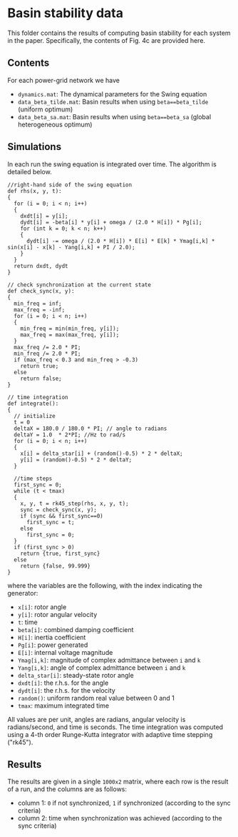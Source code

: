 # Basin stability data

This folder contains the results of computing basin stability for each system in the paper.
Specifically, the contents of Fig. 4c are provided here.

## Contents

For each power-grid network we have
- `dynamics.mat`: The dynamical parameters for the Swing equation
- `data_beta_tilde.mat`: Basin results when using `beta==beta_tilde` (uniform optimum)
- `data_beta_sa.mat`: Basin results when using `beta==beta_sa` (global heterogeneous optimum)

## Simulations

In each run the swing equation is integrated over time. The algorithm is detailed below.

```
//right-hand side of the swing equation
def rhs(x, y, t):
{
  for (i = 0; i < n; i++)
  {
    dxdt[i] = y[i];
    dydt[i] = -beta[i] * y[i] + omega / (2.0 * H[i]) * Pg[i];
    for (int k = 0; k < n; k++)
    {
      dydt[i] -= omega / (2.0 * H[i]) * E[i] * E[k] * Ymag[i,k] * sin(x[i] - x[k] - Yang[i,k] + PI / 2.0);
    }
  }
  return dxdt, dydt
}

// check synchronization at the current state
def check_sync(x, y):
{
  min_freq = inf;
  max_freq = -inf;
  for (i = 0; i < n; i++)
  {
    min_freq = min(min_freq, y[i]);
    max_freq = max(max_freq, y[i]);
  }
  max_freq /= 2.0 * PI;
  min_freq /= 2.0 * PI;
  if (max_freq < 0.3 and min_freq > -0.3)
    return true;
  else
    return false;
}

// time integration
def integrate():
{
  // initialize
  t = 0
  deltaX = 180.0 / 180.0 * PI; // angle to radians
  deltaY = 1.0  * 2*PI; //Hz to rad/s
  for (i = 0; i < n; i++)
  {
    x[i] = delta_star[i] + (random()-0.5) * 2 * deltaX;
    y[i] = (random()-0.5) * 2 * deltaY;
  }

  //time steps
  first_sync = 0;  
  while (t < tmax)
  {
    x, y, t = rk45_step(rhs, x, y, t);
    sync = check_sync(x, y);
    if (sync && first_sync==0)
      first_sync = t;
    else
      first_sync = 0;
  }
  if (first_sync > 0)
    return {true, first_sync}
  else
    return {false, 99.999}
}
```
where the variables are the following, with the index indicating the generator:
- `x[i]`: rotor angle
- `y[i]`: rotor angular velocity
- `t`: time
- `beta[i]`: combined damping coefficient
- `H[i]`: inertia coefficient
- `Pg[i]`: power generated
- `E[i]`: internal voltage magnitude 
- `Ymag[i,k]`: magnitude of complex admittance between `i` and `k`
- `Yang[i,k]`: angle of complex admittance between `i` and `k`
- `delta_star[i]`: steady-state rotor angle
- `dxdt[i]`: the r.h.s. for the angle
- `dydt[i]`: the r.h.s. for the velocity
- `random()`: uniform random real value between 0 and 1
- `tmax`: maximum integrated time


All values are per unit, angles are radians, angular velocity is radians/second, and time is seconds.
The time integration was computed using a 4-th order Runge-Kutta integrator with adaptive time stepping ("rk45").

## Results

The results are given in a single `1000x2` matrix, where each row is the result of a run,
and the columns are as follows:
- column 1: `0` if not synchronized, `1` if synchronized (according to the sync criteria)
- column 2: time when synchronization was achieved (according to the sync criteria)
